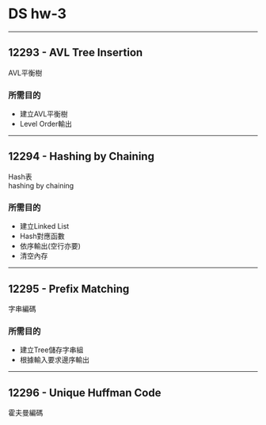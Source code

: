# DS hw-3
---
## 12293 - AVL Tree Insertion
AVL平衡樹

### 所需目的
+ 建立AVL平衡樹
+ Level Order輸出

---
## 12294 - Hashing by Chaining  
Hash表  
hashing by chaining

### 所需目的
+ 建立Linked List
+ Hash對應函數
+ 依序輸出(空行亦要)
+ 清空內存

---
## 12295 - Prefix Matching
字串編碼

### 所需目的
+ 建立Tree儲存字串組
+ 根據輸入要求邊序輸出

---
## 12296 - Unique Huffman Code
霍夫曼編碼
